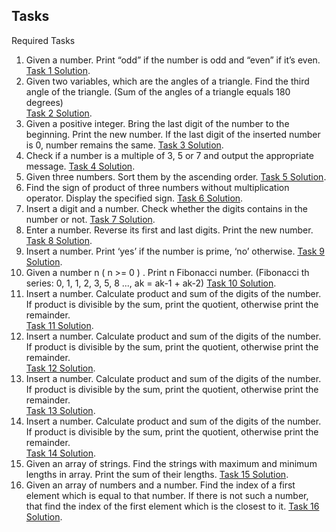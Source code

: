 ## Tasks

Required Tasks

1. Given a number. Print “odd” if the number is odd and “even” if itʼs even.
   [Task 1 Solution](https://github.com/edgarkhudoyan/conditionals-loops/blob/main/task1.js).
2. Given two variables, which are the angles of a triangle. Find the third angle of the triangle. (Sum of the angles of a triangle equals 180 degrees)  
   [Task 2 Solution](https://github.com/edgarkhudoyan/conditionals-loops/blob/main/task2.js).
3. Given a positive integer. Bring the last digit of the number to the beginning. Print the new number. If the last digit of the inserted number is 0, number remains the same.
   [Task 3 Solution](https://github.com/edgarkhudoyan/conditionals-loops/blob/main/task3.js).
4. Check if a number is a multiple of 3, 5 or 7 and output the appropriate message.
   [Task 4 Solution](https://github.com/edgarkhudoyan/conditionals-loops/blob/main/task4.js).
5. Given three numbers. Sort them by the ascending order.
   [Task 5 Solution](https://github.com/edgarkhudoyan/conditionals-loops/blob/main/task5.js).
6. Find the sign of product of three numbers without multiplication operator. Display the specified sign.
   [Task 6 Solution](https://github.com/edgarkhudoyan/conditionals-loops/blob/main/task6.js).
7. Insert a digit and a number. Check whether the digits contains in the number or not.
   [Task 7 Solution](https://github.com/edgarkhudoyan/conditionals-loops/blob/main/task7.js).
8. Enter a number. Reverse its first and last digits. Print the new number.
   [Task 8 Solution](https://github.com/edgarkhudoyan/conditionals-loops/blob/main/task8.js).
9. Insert a number. Print ‘yesʼ if the number is prime, ‘noʼ otherwise.
   [Task 9 Solution](https://github.com/edgarkhudoyan/conditionals-loops/blob/main/task9.js).
10. Given a number n ( n >= 0 ) . Print n Fibonacci number. (Fibonacci th series: 0, 1, 1, 2, 3, 5, 8 ..., ak = ak-1 + ak-2)
    [Task 10 Solution](https://github.com/edgarkhudoyan/conditionals-loops/blob/main/task_10.js).
11. Insert a number. Calculate product and sum of the digits of the number. If product is divisible by the sum, print the quotient, otherwise print the remainder.  
    [Task 11 Solution](https://github.com/edgarkhudoyan/conditionals-loops/blob/main/task_11.js).
12. Insert a number. Calculate product and sum of the digits of the number. If product is divisible by the sum, print the quotient, otherwise print the remainder.  
    [Task 12 Solution](https://github.com/edgarkhudoyan/conditionals-loops/blob/main/task_12.js).
13. Insert a number. Calculate product and sum of the digits of the number. If product is divisible by the sum, print the quotient, otherwise print the remainder.  
    [Task 13 Solution](https://github.com/edgarkhudoyan/conditionals-loops/blob/main/task_13.js).
14. Insert a number. Calculate product and sum of the digits of the number. If product is divisible by the sum, print the quotient, otherwise print the remainder.  
    [Task 14 Solution](https://github.com/edgarkhudoyan/conditionals-loops/blob/main/task_11.js).
15. Given an array of strings. Find the strings with maximum and minimum lengths in array. Print the sum of their lengths.
    [Task 15 Solution](https://github.com/edgarkhudoyan/conditionals-loops/blob/main/task_15.js).
16. Given an array of numbers and a number. Find the index of a first element which is equal to that number. If there is not such a number, that find the index of the first element which is the closest to it.
    [Task 16 Solution](https://github.com/edgarkhudoyan/conditionals-loops/blob/main/task_16.js).
